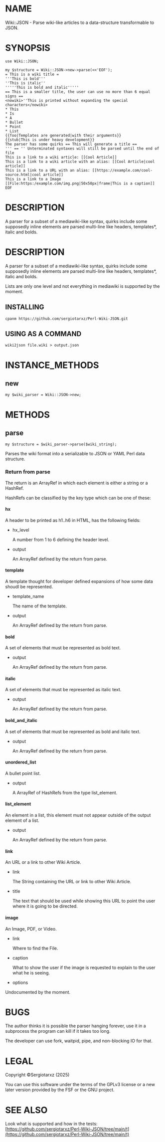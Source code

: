 # NAME

Wiki::JSON - Parse wiki-like articles to a data-structure transformable to JSON.

# SYNOPSIS

    use Wiki::JSON;

    my $structure = Wiki::JSON->new->parse(<<'EOF');
    = This is a wiki title =
    '''This is bold'''
    ''This is italic''
    '''''This is bold and italic'''''
    == This is a smaller title, the user can use no more than 6 equal signs ==
    <nowiki>''This is printed without expanding the special characters</nowiki>
    * This
    * Is
    * A
    * Bullet
    * Point
    * List
    {{foo|Templates are generated|with their arguments}}
    {{stub|This is under heavy development}}
    The parser has some quirks == This will generate a title ==
    ''' == '' Unterminated syntaxes will still be parsed until the end of file
    This is a link to a wiki article: [[Cool Article]]
    This is a link to a wiki article with an alias: [[Cool Article|cool article]]
    This is a link to a URL with an alias: [[https://example.com/cool-source.html|cool article]]
    This is a link to a Image [[File:https:/example.com/img.png|50x50px|frame|This is a caption]]
    EOF

# DESCRIPTION

A parser for a subset of a mediawiki-like syntax, quirks include some
supposedly inline elements are parsed multi-line like headers, templates\*,
italic and bolds.

# DESCRIPTION

A parser for a subset of a mediawiki-like syntax, quirks include some
supposedly inline elements are parsed multi-line like headers, templates\*,
italic and bolds.

Lists are only one level and not everything in mediawiki is supported by the
moment.

## INSTALLING

    cpanm https://github.com/sergiotarxz/Perl-Wiki-JSON.git

## USING AS A COMMAND

    wiki2json file.wiki > output.json

# INSTANCE\_METHODS

## new

    my $wiki_parser = Wiki::JSON->new;

# METHODS

## parse

    my $structure = $wiki_parser->parse($wiki_string);

Parses the wiki format into a serializable to JSON or YAML Perl data structure.

### Return from parse

The return is an ArrayRef in which each element is either a string or a HashRef.

HashRefs can be classified by the key type which can be one of these:

#### hx

A header to be printed as h1..h6 in HTML, has the following fields:

- hx\_level

    A number from 1 to 6 defining the header level.

- output

    An ArrayRef defined by the return from parse.

#### template

A template thought for developer defined expansions of how some data shoudl be represented.

- template\_name

    The name of the template.

- output

    An ArrayRef defined by the return from parse.

#### bold

A set of elements that must be represented as bold text.

- output

    An ArrayRef defined by the return from parse.

#### italic

A set of elements that must be represented as italic text.

- output

    An ArrayRef defined by the return from parse.

#### bold\_and\_italic

A set of elements that must be represented as bold and italic text.

- output

    An ArrayRef defined by the return from parse.

#### unordered\_list

A bullet point list.

- output

    A ArrayRef of HashRefs from the type list\_element.

#### list\_element

An element in a list, this element must not appear outside of the output element of a list.

- output

    An ArrayRef defined by the return from parse.

#### link

An URL or a link to other Wiki Article.

- link

    The String containing the URL or link to other Wiki Article.

- title

    The text that should be used while showing this URL to point the user where it is going to be directed.

#### image

An Image, PDF, or Video.

- link

    Where to find the File.

- caption

    What to show the user if the image is requested to explain to the user what he is seeing.

- options

Undocumented by the moment.

# BUGS

The author thinks it is possible the parser hanging forever, use it in
a subprocess the program can kill if it takes too long.

The developer can use fork, waitpid, pipe, and non-blocking IO for that.

# LEGAL

Copyright ©Sergiotarxz (2025)

You can use this software under the terms of the GPLv3 license or a new later
version provided by the FSF or the GNU project.

# SEE ALSO

Look what is supported and how in the tests: [https://github.com/sergiotarxz/Perl-Wiki-JSON/tree/main/t](https://github.com/sergiotarxz/Perl-Wiki-JSON/tree/main/t)
